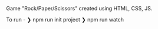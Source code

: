 Game "Rock/Paper/Scissors" created using HTML, CSS, JS. 

To run - 
  ❯ npm run init project
  ❯ npm run watch
